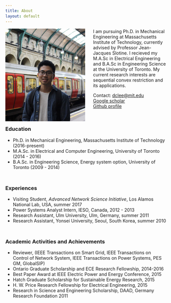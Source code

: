 ```yaml
---
title: About
layout: default
---
```


<img src="/assets/IMG_2816.JPG" width="250" align="left" style="margin: 0px 25px 0px 0px">

I am pursuing Ph.D. in Mechanical Engineering at Massachusetts Institute of Technology, currently advised by Professor Jean-Jacques Slotine. I recieved my M.A.Sc in Electrical Engineering and B.A.Sc in Engineering Science at the University of Toronto. My current research interests are sequential convex restriction and its applications.

Contact: dclee@mit.edu<br/>
[Google scholar](https://scholar.google.com/citations?user=y7OSBigAAAAJ&hl=en)<br/>
[Github profile](https://github.com/dclee131)

&nbsp;

### **Education**
- Ph.D. in Mechanical Engineering, Massachusetts Institute of Technology (2016-present)
- M.A.Sc. in Electrical and Computer Engineering, University of Toronto (2014 - 2016)
- B.A.Sc. in Engineering Science, Energy system option, University of Toronto (2009 - 2014)
&nbsp;

<hr style="height:10px; visibility:hidden;" />

### **Experiences**
- Visiting Student, *Advanced Network Science Initiative*, Los Alamos National Lab, USA, summer 2017
- Power Systems Analyst Intern, IESO, Canada, 2012 - 2013
- Research Assistant, Ulm University, Ulm, Germany, summer 2011
- Research Assistant, Yonsei University, Seoul, South Korea, summer 2010

<hr style="height:10px; visibility:hidden;" />

### **Academic Activities and Achievements**
- Reviewer, (IEEE Transactions on Smart Grid, IEEE Transactions on Control of Network System, IEEE Transactions on Power Systems, PES GM, GlobalSIP)
- Ontario Graduate Scholarship and ECE Research Fellowship, 2014-2016
- Best Paper Award at IEEE Electric Power and Energy Conference, 2015
- Hatch Graduate Scholarship for Sustainable Energy Research, 2015
- H. W. Price Research Fellowship for Electrical Engineering, 2015
- Research in Science and Engineering Scholarship, DAAD, Germany Research Foundation 2011


